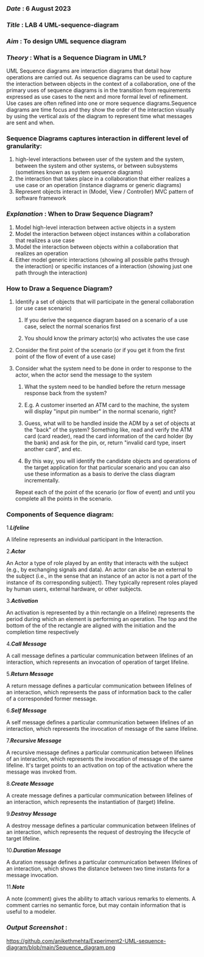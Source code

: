 ### ***Date*** : 6 August 2023
### ***Title*** : LAB 4 UML-sequence-diagram

### ***Aim*** : To design UML sequence diagram

### ***Theory*** : What is a Sequence Diagram in UML?
UML Sequence diagrams are interaction diagrams that detail how operations are carried out. As sequence diagrams can be used to capture the interaction between objects in the context of a collaboration, one of the primary uses of sequence diagrams is in the transition from requirements expressed as use cases to the next and more formal level of refinement. Use cases are often refined into one or more sequence diagrams.Sequence diagrams are time focus and they show the order of the interaction visually by using the vertical axis of the diagram to represent time what messages are sent and when.

### Sequence Diagrams captures interaction in different level of granularity:

1. high-level interactions between user of the system and the system, between the system and other systems, or between subsystems (sometimes known as system sequence diagrams)
2. the interaction that takes place in a collaboration that either realizes a use case or an operation (instance diagrams or generic diagrams)
3. Represent objects interact in (Model, View / Controller) MVC pattern of software framework


### ***Explanation*** : When to Draw Sequence Diagram?
1. Model high-level interaction between active objects in a system
2. Model the interaction between object instances within a collaboration that realizes a use case
3. Model the interaction between objects within a collaboration that realizes an operation
4. Either model generic interactions (showing all possible paths through the interaction) or specific instances of a interaction (showing just one path through the interaction)

### How to Draw a Sequence Diagram?
1. Identify a set of objects that will participate in the general collaboration (or use case scenario)
   
   1. If you derive the sequence diagram based on a scenario of a use case, select the normal scenarios first
      
   2. You should know the primary actor(s) who activates the use case
   
2. Consider the first point of the scenario (or if you get it from the first point of the flow of event of a use case)
   
3.  Consider what the system need to be done in order to response to the actor, when the actor send the message to the system
   
    1. What the system need to be handled before the return message response back from the system?
      
    2. E.g. A customer inserted an ATM card to the machine, the system will display "input pin number" in the normal scenario, right?
      
    3. Guess, what will to be handled inside the ADM by a set of objects at the "back" of the system? Something like, read and verify the ATM card (card reader), read the 
      card information of the card holder (by the bank) and ask for the pin, or, return "invalid card type, insert another card", and etc.
    
    4. By this way, you will identify the candidate objects and operations of the target application for that particular scenario and you can also use these information as 
      a basis to derive the class diagram incrementally.
      
    Repeat each of the point of the scenario (or flow of event) and until you complete all the points in the scenario.

### Components of Sequence diagram: 
1.***Lifeline***

A lifeline represents an individual participant in the Interaction.

2.***Actor***

An Actor a type of role played by an entity that interacts with the subject (e.g., by exchanging signals and data). An actor can also be an external to the subject (i.e., in the sense that an instance of an actor is not a part of the instance of its corresponding subject). They typically represent roles played by human users, external hardware, or other subjects.

3.***Activation***

An activation is represented by a thin rectangle on a lifeline) represents the period during which an element is performing an operation. The top and the bottom of the of the rectangle are aligned with the initiation and the completion time respectively

4.***Call Message***

A call message defines a particular communication between lifelines of an interaction, which represents an invocation of operation of target lifeline.

5.***Return Message***

A return message defines a particular communication between lifelines of an interaction, which represents the pass of information back to the caller of a corresponded former message.

6.***Self Message***

A self message defines a particular communication between lifelines of an interaction, which represents the invocation of message of the same lifeline.

7.***Recursive Message***

A recursive message defines a particular communication between lifelines of an interaction, which represents the invocation of message of the same lifeline. It's target points to an activation on top of the activation where the message was invoked from.

8.***Create Message***

A create message defines a particular communication between lifelines of an interaction, which represents the instantiation of (target) lifeline.

9.***Destroy Message***

A destroy message defines a particular communication between lifelines of an interaction, which represents the request of destroying the lifecycle of target lifeline.

10.***Duration Message***

A duration message defines a particular communication between lifelines of an interaction, which shows the distance between two time instants for a message invocation.

11.***Note***

A note (comment) gives the ability to attach various remarks to elements. A comment carries no semantic force, but may contain information that is useful to a modeler.


 ### ***Output Screenshot*** :
 https://github.com/anikethmehta/Experiment2-UML-sequence-diagram/blob/main/Sequence_diagram.png
 
  
